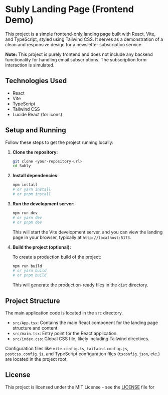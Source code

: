 # Subly Landing Page (Frontend Demo)

This project is a simple frontend-only landing page built with React, Vite, and TypeScript, styled using Tailwind CSS. It serves as a demonstration of a clean and responsive design for a newsletter subscription service.

**Note:** This project is purely frontend and does not include any backend functionality for handling email subscriptions. The subscription form interaction is simulated.

## Technologies Used

*   React
*   Vite
*   TypeScript
*   Tailwind CSS
*   Lucide React (for icons)

## Setup and Running

Follow these steps to get the project running locally:

1.  **Clone the repository:**

    ```bash
    git clone <your-repository-url>
    cd Subly
    ```

2.  **Install dependencies:**

    ```bash
    npm install
    # or yarn install
    # or pnpm install
    ```

3.  **Run the development server:**

    ```bash
    npm run dev
    # or yarn dev
    # or pnpm dev
    ```

    This will start the Vite development server, and you can view the landing page in your browser, typically at `http://localhost:5173`.

4.  **Build the project (optional):**

    To create a production build of the project:

    ```bash
    npm run build
    # or yarn build
    # or pnpm build
    ```

    This will generate the production-ready files in the `dist` directory.

## Project Structure

The main application code is located in the `src` directory.
*   `src/App.tsx`: Contains the main React component for the landing page structure and content.
*   `src/main.tsx`: Entry point for the React application.
*   `src/index.css`: Global CSS file, likely including Tailwind directives.

Configuration files like `vite.config.ts`, `tailwind.config.js`, `postcss.config.js`, and TypeScript configuration files (`tsconfig.json`, etc.) are located in the project root.

## License

This project is licensed under the MIT License - see the [LICENSE](LICENSE) file for